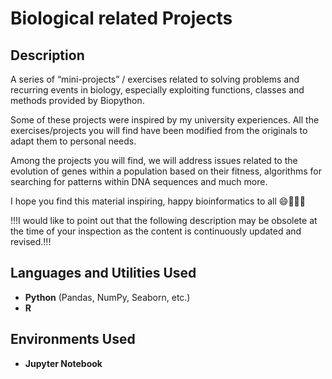 <h1>Biological related Projects</h1>

<h2>Description</h2>
A series of “mini-projects” / exercises related to solving problems and recurring events in biology, especially exploiting functions, classes and methods provided by Biopython.

Some of these projects were inspired by my university experiences. All the exercises/projects you will find have been modified from the originals to adapt them to personal needs.

Among the projects you will find, we will address issues related to the evolution of genes within a population based on their fitness, algorithms for searching for patterns within DNA sequences and much more.

I hope you find this material inspiring, happy bioinformatics to all 😄🔬🌱🐧

!!!I would like to point out that the following description may be obsolete at the time of your inspection as the content is continuously updated and revised.!!!
<br />


<h2>Languages and Utilities Used</h2>

- <b>Python</b> (Pandas, NumPy, Seaborn, etc.)
- <b>R</b>

<h2>Environments Used </h2>

- <b>Jupyter Notebook</b> 
